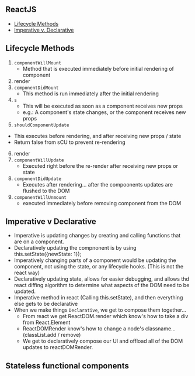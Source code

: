 ## ReactJS
* [Lifecycle Methods](#lifecycle-methods)
* [Imperative v. Declarative](#imperative-v-declarative)

## Lifecycle Methods
1) `componentWillMount`  
    * Method that is executed immediately before initial rendering of component
2) render
3) `componentDidMount`
    * This method is run immediately after the initial rendering
4) `s`  
    * This will be executed as soon as a component receives new props
    * e.g.: A component's state changes, or the component receives new props
5) `shouldComponentUpdate`
  * This executes before rendering, and after receiving new props / state
  * Return false from sCU to prevent re-rendering
6) render
7) `componentWillUpdate`
    * Executed right before the re-render after receiving new props or state
8) `componentDidUpdate`
    * Executes after rendering... after the compoonents updates are flushed to the DOM
7) `componentWillUnmount`
    * executed immediately before removing component from the DOM

## Imperative v Declarative
* Imperative is updating changes by creating and calling functions that are on a component.
* Declaratively updating the compnonent is by using this.setState({newState: 1});
* Imperatively changing parts of a component would be updating the component, not using the state, or any lifecycle hooks. (This is not the react way)
* Declaratively updating state, allows for easier debugging, and allows thd react diffing algorithm to determine what aspects of the DOM need to be updated.
* Imperative method in react (Calling this.setState), and then everything else gets to be declarative
* When we make things `Declarative`, we get to compose them together...
    * From react we get ReactDOM.render which know's how to take a div from React.Element
    * ReactDOMRender know's how to change a node's classname... (classList.add / remove)
    * We get to declaratively compose our UI and offload all of the DOM updates to reactDOMRender.


## Stateless functional components



